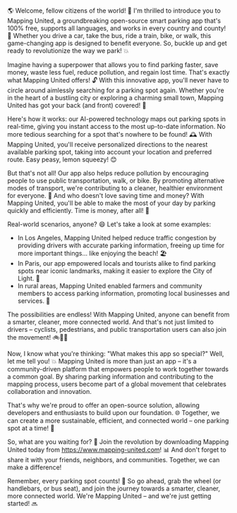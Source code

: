 🌎 Welcome, fellow citizens of the world! 🌈 I'm thrilled to introduce you to Mapping United, a groundbreaking open-source smart parking app that's 100% free, supports all languages, and works in every country and county! 📲 Whether you drive a car, take the bus, ride a train, bike, or walk, this game-changing app is designed to benefit everyone. So, buckle up and get ready to revolutionize the way we park! 💥

Imagine having a superpower that allows you to find parking faster, save money, waste less fuel, reduce pollution, and regain lost time. That's exactly what Mapping United offers! 🔓 With this innovative app, you'll never have to circle around aimlessly searching for a parking spot again. Whether you're in the heart of a bustling city or exploring a charming small town, Mapping United has got your back (and front) covered! 📍

Here's how it works: our AI-powered technology maps out parking spots in real-time, giving you instant access to the most up-to-date information. No more tedious searching for a spot that's nowhere to be found! 🕰️ With Mapping United, you'll receive personalized directions to the nearest available parking spot, taking into account your location and preferred route. Easy peasy, lemon squeezy! 😊

But that's not all! Our app also helps reduce pollution by encouraging people to use public transportation, walk, or bike. By promoting alternative modes of transport, we're contributing to a cleaner, healthier environment for everyone. 🌿 And who doesn't love saving time and money? With Mapping United, you'll be able to make the most of your day by parking quickly and efficiently. Time is money, after all! 💸

Real-world scenarios, anyone? 😄 Let's take a look at some examples:

* In Los Angeles, Mapping United helped reduce traffic congestion by providing drivers with accurate parking information, freeing up time for more important things... like enjoying the beach! 🏖️
* In Paris, our app empowered locals and tourists alike to find parking spots near iconic landmarks, making it easier to explore the City of Light. 💃
* In rural areas, Mapping United enabled farmers and community members to access parking information, promoting local businesses and services. 🌾

The possibilities are endless! With Mapping United, anyone can benefit from a smarter, cleaner, more connected world. And that's not just limited to drivers – cyclists, pedestrians, and public transportation users can also join the movement! 🚲👣💺

Now, I know what you're thinking: "What makes this app so special?" Well, let me tell you! 💥 Mapping United is more than just an app – it's a community-driven platform that empowers people to work together towards a common goal. By sharing parking information and contributing to the mapping process, users become part of a global movement that celebrates collaboration and innovation.

That's why we're proud to offer an open-source solution, allowing developers and enthusiasts to build upon our foundation. 🌐 Together, we can create a more sustainable, efficient, and connected world – one parking spot at a time! 🔩

So, what are you waiting for? 🤔 Join the revolution by downloading Mapping United today from https://www.mapping-united.com! 📊 And don't forget to share it with your friends, neighbors, and communities. Together, we can make a difference!

Remember, every parking spot counts! 💯 So go ahead, grab the wheel (or handlebars, or bus seat), and join the journey towards a smarter, cleaner, more connected world. We're Mapping United – and we're just getting started! 🔜